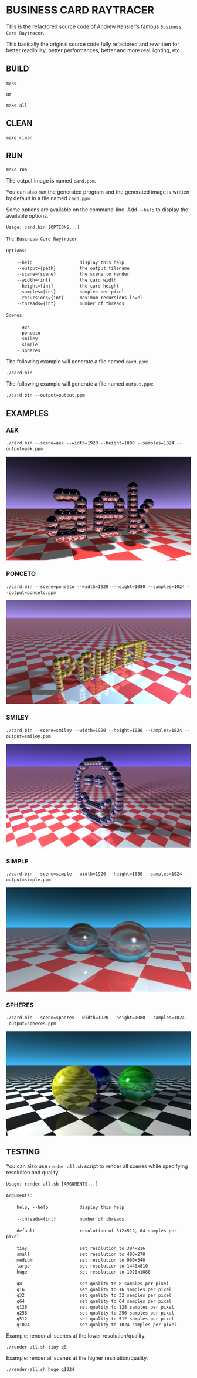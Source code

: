# BUSINESS CARD RAYTRACER

This is the refactored source code of Andrew Kensler's famous `Business Card Raytracer`.

This basically the original source code fully refactored and rewritten for better readibility, better performances, better and more real lighting, etc...

## BUILD

```
make
```

or

```
make all
```

## CLEAN

```
make clean
```

## RUN

```
make run
```

The output image is named `card.ppm`.

You can also run the generated program and the generated image is written by default in a file named `card.ppm`.

Some options are available on the command-line. Add `--help` to display the available options.

```
Usage: card.bin [OPTIONS...]

The Business Card Raytracer

Options:

    --help                  display this help
    --output={path}         the output filename
    --scene={scene}         the scene to render
    --width={int}           the card width
    --height={int}          the card height
    --samples={int}         samples per pixel
    --recursions={int}      maximum recursions level
    --threads={int}         number of threads

Scenes:

    - aek
    - ponceto
    - smiley
    - simple
    - spheres

```

The following example will generate a file named `card.ppm`:

```
./card.bin
```

The following example will generate a file named `output.ppm`:

```
./card.bin --output=output.ppm
```

## EXAMPLES

### AEK

```
./card.bin --scene=aek --width=1920 --height=1080 --samples=1024 --output=aek.ppm
```

![aek](../../doc/aek-1920x1080-q1024.png)

### PONCETO

```
./card.bin --scene=ponceto --width=1920 --height=1080 --samples=1024 --output=ponceto.ppm
```

![ponceto](../../doc/ponceto-1920x1080-q1024.png)

### SMILEY

```
./card.bin --scene=smiley --width=1920 --height=1080 --samples=1024 --output=smiley.ppm
```

![smiley](../../doc/smiley-1920x1080-q1024.png)

### SIMPLE

```
./card.bin --scene=simple --width=1920 --height=1080 --samples=1024 --output=simple.ppm
```

![simple](../../doc/simple-1920x1080-q1024.png)

### SPHERES

```
./card.bin --scene=spheres --width=1920 --height=1080 --samples=1024 --output=spheres.ppm
```

![spheres](../../doc/spheres-1920x1080-q1024.png)

## TESTING

You can also use `render-all.sh` script to render all scenes while specifying resolution and quality.

```
Usage: render-all.sh [ARGUMENTS...]

Arguments:

    help, --help            display this help

    --threads={int}         number of threads

    default                 resolution of 512x512, 64 samples per pixel

    tiny                    set resolution to 384x216
    small                   set resolution to 480x270
    medium                  set resolution to 960x540
    large                   set resolution to 1440x810
    huge                    set resolution to 1920x1080

    q8                      set quality to 8 samples per pixel
    q16                     set quality to 16 samples per pixel
    q32                     set quality to 32 samples per pixel
    q64                     set quality to 64 samples per pixel
    q128                    set quality to 128 samples per pixel
    q256                    set quality to 256 samples per pixel
    q512                    set quality to 512 samples per pixel
    q1024                   set quality to 1024 samples per pixel

```

Example: render all scenes at the lower resolution/quality.

```
./render-all.sh tiny q8
```

Example: render all scenes at the higher resolution/quality.

```
./render-all.sh huge q1024
```
